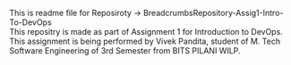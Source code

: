 This is readme file for Reposiroty -> BreadcrumbsRepository-Assig1-Intro-To-DevOps </br>
This repositry is made as part of Assignment 1 for Introduction to DevOps.</br>
This assignment is being performed by Vivek Pandita, student of M. Tech Software Engineering of 3rd Semester from BITS PILANI WILP.</br>
